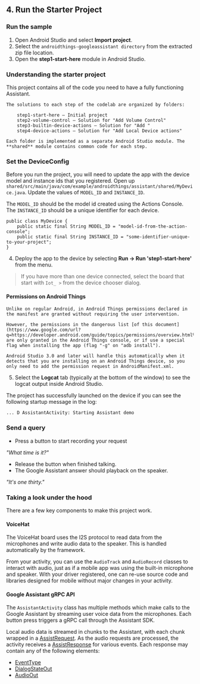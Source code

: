 ## 4. Run the Starter Project
### Run the sample

1. Open Android Studio and select **Import project**.
2. Select the `androidthings-googleassistant directory` from the extracted zip file location.
3. Open the **step1-start-here** module in Android Studio.

### Understanding the starter project

This project contains all of the code you need to have a fully functioning Assistant.

    The solutions to each step of the codelab are organized by folders:  
    
        step1-start-here — Initial project  
        step2-volume-control — Solution for "Add Volume Control"  
        step3-builtin-device-actions — Solution for "Add "  
        step4-device-actions — Solution for "Add Local Device actions"  
    
    Each folder is implemented as a separate Android Studio module. The **shared** module contains common code for each step.

### Set the DeviceConfig

Before you run the project, you will need to update the app with the device model and instance ids that you registered. Open up `shared/src/main/java/com/example/androidthings/assistant/shared/MyDevice.java`. Update the values of `MODEL_ID` and `INSTANCE_ID`.

The `MODEL_ID` should be the model id created using the Actions Console. The `INSTANCE_ID` should be a unique identifier for each device.

```
public class MyDevice {
    public static final String MODEL_ID = "model-id-from-the-action-console";
    public static final String INSTANCE_ID = "some-identifier-unique-to-your-project";
}
```

4. Deploy the app to the device by selecting **Run → Run 'step1-start-here'** from the menu.

> If you have more than one device connected, select the board that start with `Iot_ >` from the device chooser dialog.

#### Permissions on Android Things
    
    Unlike on regular Android, in Android Things permissions declared in the manifest are granted without requiring the user intervention.  
    
    However, the permissions in the dangerous list [of this document](https://www.google.com/url?q=https://developer.android.com/guide/topics/permissions/overview.html%23dangerous_permissions&sa=D&ust=1523434137580000&usg=AFQjCNHvIiyUScOjASsbJ9xaIe4hSANQxQ), are only granted in the Android Things console, or if use a special flag when installing the app (flag "-g" on "adb install").  
    
    Android Studio 3.0 and later will handle this automatically when it detects that you are installing on an Android Things device, so you only need to add the permission request in AndroidManifest.xml.

5. Select the **Logcat** tab (typically at the bottom of the window) to see the logcat output inside Android Studio.

The project has successfully launched on the device if you can see the following startup message in the log:

   ```... D AssistantActivity: Starting Assistant demo```

### Send a query

- Press a button to start recording your request

*"What time is it?"*

- Release the button when finished talking.
- The Google Assistant answer should playback on the speaker.

*"It's one thirty."*

### Taking a look under the hood
There are a few key components to make this project work.

#### VoiceHat

The VoiceHat board uses the I2S protocol to read data from the microphones and write audio data to the speaker. This is handled automatically by the framework.

From your activity, you can use the `AudioTrack` and `AudioRecord` classes to interact with audio, just as if a mobile app was using the built-in microphone and speaker. With your driver registered, one can re-use source code and libraries designed for mobile without major changes in your activity.

#### Google Assistant gRPC API

The `AssistantActivity` class has multiple methods which make calls to the Google Assistant by streaming user voice data from the microphones. Each button press triggers a gRPC call through the Assistant SDK.

Local audio data is streamed in chunks to the Assistant, with each chunk wrapped in a [AssistRequest](https://developers.google.com/assistant/sdk/reference/rpc/google.assistant.embedded.v1alpha2#assistrequest). As the audio requests are processed, the activity receives a [AssistResponse](https://developers.google.com/assistant/sdk/reference/rpc/google.assistant.embedded.v1alpha2#assistresponse) for various events. Each response may contain any of the following elements:

- [EventType](https://developers.google.com/assistant/sdk/reference/rpc/google.assistant.embedded.v1alpha2#eventtype)
- [DialogStateOut](https://developers.google.com/assistant/sdk/reference/rpc/google.assistant.embedded.v1alpha2#dialogstateout)
- [AudioOut](https://developers.google.com/assistant/sdk/reference/rpc/google.assistant.embedded.v1alpha2#audioout)

